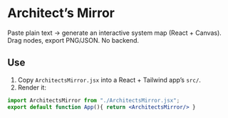 # Architect’s Mirror

Paste plain text → generate an interactive system map (React + Canvas). Drag nodes, export PNG/JSON. No backend.

## Use
1) Copy `ArchitectsMirror.jsx` into a React + Tailwind app’s `src/`.
2) Render it:
```jsx
import ArchitectsMirror from "./ArchitectsMirror.jsx";
export default function App(){ return <ArchitectsMirror/> }
